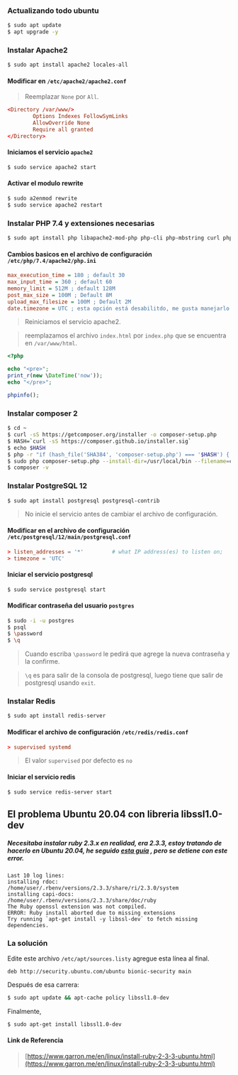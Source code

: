 ### Actualizando todo ubuntu

```bash
$ sudo apt update
$ apt upgrade -y
```

### Instalar Apache2

```bash
$ sudo apt install apache2 locales-all
```
#### Modificar en `/etc/apache2/apache2.conf`

> Reemplazar `None` por `All`.

```conf
<Directory /var/www/>
        Options Indexes FollowSymLinks
        AllowOverride None
        Require all granted
</Directory>
```

#### Iniciamos el servicio `apache2`

```bash
$ sudo service apache2 start
```

#### Activar el modulo rewrite

```bash
$ sudo a2enmod rewrite
$ sudo service apache2 restart
```
### Instalar PHP 7.4 y extensiones necesarias

```bash
$ sudo apt install php libapache2-mod-php php-cli php-mbstring curl php-curl zip unzip php-zip php-xml php-gd php-pgsql
```

#### Cambios basicos en el archivo de configuración `/etc/php/7.4/apache2/php.ini`

```ini
max_execution_time = 180 ; default 30
max_input_time = 360 ; default 60
memory_limit = 512M ; default 128M
post_max_size = 100M ; Default 8M
upload_max_filesize = 100M ; Default 2M
date.timezone = UTC ; esta opción está desabilitdo, me gusta manejarlo en timezone +00
```
> Reiniciamos el servicio apache2.

> reemplazamos el archivo `index.html` por `index.php` que se encuentra en `/var/www/html`.

```php
<?php

echo "<pre>";
print_r(new \DateTime('now'));
echo "</pre>";

phpinfo();
```

### Instalar composer 2

```bash
$ cd ~
$ curl -sS https://getcomposer.org/installer -o composer-setup.php
$ HASH=`curl -sS https://composer.github.io/installer.sig`
$ echo $HASH
$ php -r "if (hash_file('SHA384', 'composer-setup.php') === '$HASH') { echo 'Installer verified'; } else { echo 'Installer corrupt'; unlink('composer-setup.php'); } echo PHP_EOL;"
$ sudo php composer-setup.php --install-dir=/usr/local/bin --filename=composer
$ composer -v
```

### Instalar PostgreSQL 12

```bash
$ sudo apt install postgresql postgresql-contrib
```

> No inicie el servicio antes de cambiar el archivo de configuración.

#### Modificar en el archivo de configuración `/etc/postgresql/12/main/postgresql.conf`

```conf
> listen_addresses = '*'         # what IP address(es) to listen on;
> timezone = 'UTC'
```

#### Iniciar el servicio postgresql

```bash
$ sudo service postgresql start
```

#### Modificar contraseña del usuario `postgres`

```bash
$ sudo -i -u postgres
$ psql
$ \password
$ \q
```
> Cuando escriba `\password` le pedirá que agrege la nueva contraseña y la confirme.

> `\q` es para salir de la consola de postgresql, luego tiene que salir de postgresql usando `exit`.

### Instalar Redis

```bash
$ sudo apt install redis-server
```

#### Modificar el archivo de configuración `/etc/redis/redis.conf`

```conf
> supervised systemd
```

> El valor `supervised` por defecto es `no`

#### Iniciar el servicio redis

```bash
$ sudo service redis-server start
```



## El problema Ubuntu 20.04 con libreria libssl1.0-dev

##### Necesitaba instalar ruby ​​2.3.x en realidad, era 2.3.3, estoy tratando de hacerlo en Ubuntu 20.04, he seguido  [esta guía](https://laravel.com/docs/broadcasting) , pero se detiene con este error.


```
Last 10 log lines:
installing rdoc:              /home/user/.rbenv/versions/2.3.3/share/ri/2.3.0/system
installing capi-docs:         /home/user/.rbenv/versions/2.3.3/share/doc/ruby
The Ruby openssl extension was not compiled.
ERROR: Ruby install aborted due to missing extensions
Try running `apt-get install -y libssl-dev` to fetch missing dependencies.
```

### La solución

Edite este archivo `/etc/apt/sources.listy` agregue esta línea al final.

```config
deb http://security.ubuntu.com/ubuntu bionic-security main
```

Después de esa carrera:

```bash
$ sudo apt update && apt-cache policy libssl1.0-dev
```

Finalmente,

```bash
$ sudo apt-get install libssl1.0-dev
```

#### Link de Referencia
> [https://www.garron.me/en/linux/install-ruby-2-3-3-ubuntu.html](https://www.garron.me/en/linux/install-ruby-2-3-3-ubuntu.html)

